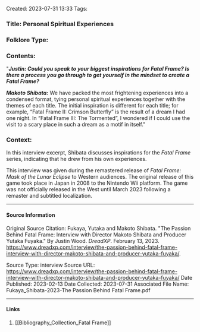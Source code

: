 Created: 2023-07-31 13:33
Tags: 

### Title:  Personal Spiritual Experiences
### Folklore Type: 

### Contents:
"***Justin: Could you speak to your biggest inspirations for Fatal Frame? Is there a process you go through to get yourself in the mindset to create a Fatal Frame?***

***Makoto Shibata:*** We have packed the most frightening experiences into a condensed format, tying personal spiritual experiences together with the themes of each title. The initial inspiration is different for each title; for example, “Fatal Frame II: Crimson Butterfly” is the result of a dream I had one night. In “Fatal Frame III: The Tormented”, I wondered if I could use the visit to a scary place in such a dream as a motif in itself."

### Context:
In this interview excerpt, Shibata discusses inspirations for the _Fatal Frame_ series, indicating that he drew from his own experiences.

This interview was given during the remastered release of _Fatal Frame: Mask of the Lunar Eclipse_ to Western audiences.  The original release of this game took place in Japan in 2008 to the Nintendo Wii platform.  The game was not officially released in the West until March 2023 following a remaster and subtitled localization.

----
#### Source Information
Original Source Citation:
	Fukaya, Yutaka and Makoto Shibata. "The Passion Behind Fatal Frame: Interview with Director Makoto Shibata and Producer Yutaka Fuyaka." By Justin Wood. _DreadXP_. February 13, 2023.  https://www.dreadxp.com/interview/the-passion-behind-fatal-frame-interview-with-director-makoto-shibata-and-producer-yutaka-fuyaka/.

Source Type:  interview
Source URL:  https://www.dreadxp.com/interview/the-passion-behind-fatal-frame-interview-with-director-makoto-shibata-and-producer-yutaka-fuyaka/
Date Published:  2023-02-13
Date Collected:  2023-07-31
Associated File Name:  Fukaya_Shibata-2023-The Passion Behind Fatal Frame.pdf

---
#### Links
1. [[Bibliography_Collection_Fatal Frame]]
